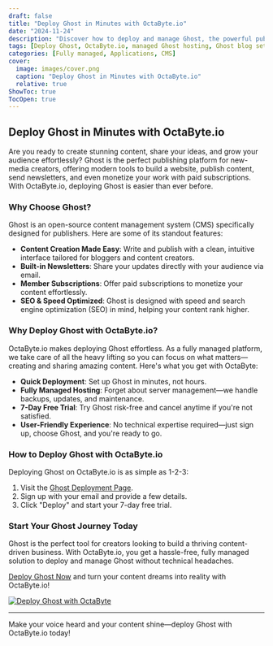 ```yaml
---
draft: false
title: "Deploy Ghost in Minutes with OctaByte.io"
date: "2024-11-24"
description: "Discover how to deploy and manage Ghost, the powerful publishing platform, in just minutes with OctaByte.io. Start your 7-day free trial today and streamline your content creation journey with ease."
tags: [Deploy Ghost, OctaByte.io, managed Ghost hosting, Ghost blog setup, Ghost CMS, Ghost newsletter, Ghost publishing platform]
categories: [Fully managed, Applications, CMS]
cover:
  image: images/cover.png
  caption: "Deploy Ghost in Minutes with OctaByte.io"
  relative: true
ShowToc: true
TocOpen: true
---
```


## Deploy Ghost in Minutes with OctaByte.io  

Are you ready to create stunning content, share your ideas, and grow your audience effortlessly? Ghost is the perfect publishing platform for new-media creators, offering modern tools to build a website, publish content, send newsletters, and even monetize your work with paid subscriptions. With OctaByte.io, deploying Ghost is easier than ever before.  

### Why Choose Ghost?  

Ghost is an open-source content management system (CMS) specifically designed for publishers. Here are some of its standout features:  

- **Content Creation Made Easy**: Write and publish with a clean, intuitive interface tailored for bloggers and content creators.  
- **Built-in Newsletters**: Share your updates directly with your audience via email.  
- **Member Subscriptions**: Offer paid subscriptions to monetize your content effortlessly.  
- **SEO & Speed Optimized**: Ghost is designed with speed and search engine optimization (SEO) in mind, helping your content rank higher.  

### Why Deploy Ghost with OctaByte.io?  

OctaByte.io makes deploying Ghost effortless. As a fully managed platform, we take care of all the heavy lifting so you can focus on what matters—creating and sharing amazing content. Here's what you get with OctaByte:  

- **Quick Deployment**: Set up Ghost in minutes, not hours.  
- **Fully Managed Hosting**: Forget about server management—we handle backups, updates, and maintenance.  
- **7-Day Free Trial**: Try Ghost risk-free and cancel anytime if you're not satisfied.  
- **User-Friendly Experience**: No technical expertise required—just sign up, choose Ghost, and you're ready to go.  

### How to Deploy Ghost with OctaByte.io  

Deploying Ghost on OctaByte.io is as simple as 1-2-3:  

1. Visit the [Ghost Deployment Page](https://octabyte.io/applications/cms/ghost).  
2. Sign up with your email and provide a few details.  
3. Click "Deploy" and start your 7-day free trial.  

### Start Your Ghost Journey Today  

Ghost is the perfect tool for creators looking to build a thriving content-driven business. With OctaByte.io, you get a hassle-free, fully managed solution to deploy and manage Ghost without technical headaches.  

[Deploy Ghost Now](https://octabyte.io/applications/cms/ghost) and turn your content dreams into reality with OctaByte.io!  

[![Deploy Ghost with OctaByte](/images/octabyte-deploy.png)](https://octabyte.io/applications/cms/ghost)

---

Make your voice heard and your content shine—deploy Ghost with OctaByte.io today!  